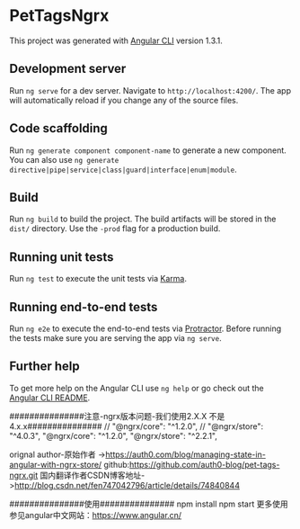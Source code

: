 # PetTagsNgrx

This project was generated with [Angular CLI](https://github.com/angular/angular-cli) version 1.3.1.

## Development server

Run `ng serve` for a dev server. Navigate to `http://localhost:4200/`. The app will automatically reload if you change any of the source files.

## Code scaffolding

Run `ng generate component component-name` to generate a new component. You can also use `ng generate directive|pipe|service|class|guard|interface|enum|module`.

## Build

Run `ng build` to build the project. The build artifacts will be stored in the `dist/` directory. Use the `-prod` flag for a production build.

## Running unit tests

Run `ng test` to execute the unit tests via [Karma](https://karma-runner.github.io).

## Running end-to-end tests

Run `ng e2e` to execute the end-to-end tests via [Protractor](http://www.protractortest.org/).
Before running the tests make sure you are serving the app via `ng serve`.

## Further help

To get more help on the Angular CLI use `ng help` or go check out the [Angular CLI README](https://github.com/angular/angular-cli/blob/master/README.md).

###############注意-ngrx版本问题-我们使用2.X.X 不是4.x.x###############
//    "@ngrx/core": "^1.2.0",
//    "@ngrx/store": "^4.0.3",
    "@ngrx/core": "^1.2.0",
    "@ngrx/store": "^2.2.1",
    
    
orignal author-原始作者 ->https://auth0.com/blog/managing-state-in-angular-with-ngrx-store/
                         github:https://github.com/auth0-blog/pet-tags-ngrx.git
国内翻译作者CSDN博客地址-  >http://blog.csdn.net/fen747042796/article/details/74840844   
                      
                      
                      
###############使用###############
npm install
npm start
更多使用参见angular中文网站：https://www.angular.cn/
